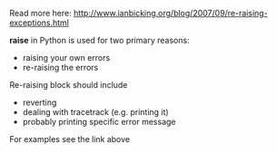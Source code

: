 Read more here: http://www.ianbicking.org/blog/2007/09/re-raising-exceptions.html

**raise** in Python is used for two primary reasons:
* raising your own errors
* re-raising the errors 

Re-raising block should include
* reverting
* dealing with tracetrack (e.g. printing it)
* probably printing specific error message

For examples see the link above
